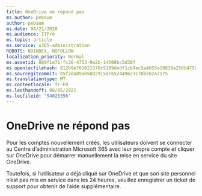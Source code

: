 ```yaml
---
title: OneDrive ne répond pas
ms.author: pebaum
author: pebaum
ms.date: 04/21/2020
ms.audience: ITPro
ms.topic: article
ms.service: o365-administration
ROBOTS: NOINDEX, NOFOLLOW
localization_priority: Normal
ms.assetid: 889f1e71-fc26-4753-9a2b-14508bc5d38f
ms.openlocfilehash: 812b9e781022370c5109dedf1cb9ec5a4655e19838a258b47508ca8e955a1250
ms.sourcegitcommit: b5f7da89a650d2915dc652449623c78be6247175
ms.translationtype: MT
ms.contentlocale: fr-FR
ms.lasthandoff: 08/05/2021
ms.locfileid: "54025356"
---
```

# <a name="onedrive-not-responding"></a>OneDrive ne répond pas

Pour les comptes nouvellement créés, les utilisateurs doivent se connecter au Centre d’administration Microsoft 365 avec leur propre compte et cliquer sur OneDrive pour démarrer manuellement la mise en service du site OneDrive.
  
Toutefois, si l’utilisateur a déjà cliqué sur OneDrive et que son site personnel n’est pas mis en service dans les 24 heures, veuillez enregistrer un ticket de support pour obtenir de l’aide supplémentaire.
  

